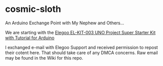 # cosmic-sloth
An Arduino Exchange Point with My Nephew and Others...

We are starting with the [Elegoo EL-KIT-003 UNO Project Super Starter Kit with Tutorial for Arduino](https://www.amazon.com/gp/product/B01D8KOZF4/ref=oh_aui_detailpage_o01_s00?ie=UTF8&psc=1)

I exchanged e-mail with Elegoo Support and received permission to repost their cotent here. 
That should take care of any DMCA concerns. Raw email may be found in the Wiki for this repo.

